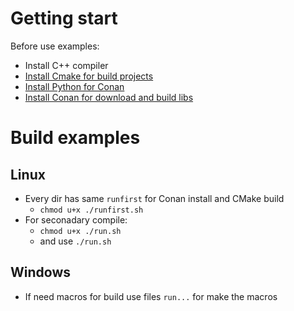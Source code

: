 # Getting start
Before use examples:
- Install C++ compiler
- [Install Cmake for build projects](https://cmake.org/install/)
- [Install Python for Conan](https://www.python.org/downloads/)
- [Install Conan for download and build libs](https://docs.conan.io/en/latest/getting_started.html)

# Build examples
## Linux
- Every dir has same `runfirst` for Conan install and CMake build
  - `chmod u+x ./runfirst.sh`
- For seconadary compile:
  - `chmod u+x ./run.sh`
  - and use `./run.sh`

## Windows
- If need macros for build use files `run...` for make the macros
